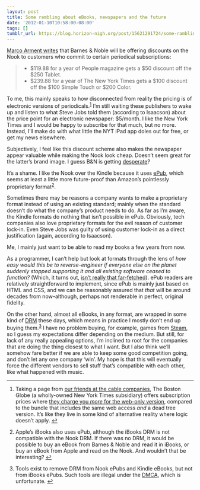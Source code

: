 ```yaml
---
layout: post
title: Some rambling about eBooks, newspapers and the future
date: '2012-01-10T10:58:00-08:00'
tags: []
tumblr_url: https://blog.horizon-nigh.org/post/15621291724/some-rambling-about-ebooks-newspapers-and-the
---
```

[Marco Arment writes](http://www.marco.org/2012/01/09/free-nook-with-nyt-subscription) that Barnes & Noble will be offering discounts on the Nook to customers who commit to certain periodical subscriptions:

> - $119.88 for a year of People magazine gets a $50 discount off the $250 Tablet.
> - $239.88 for a year of The New York Times gets a $100 discount off the $100 Simple Touch or $200 Color.

To me, this mainly speaks to how disconnected from reality the pricing is of electronic versions of periodicals.<sup id="fnref:1"><a href="#fn:1" class="footnote-ref" role="doc-noteref">1</a></sup> I’m still waiting these publishers to wake up and listen to what Steve Jobs told them (according to Isaacson) about the price point for an electronic newspaper: $5/month. I like the New York Times and I would be happy to subscribe for that much, but no more. Instead, I’ll make do with what little the NYT iPad app doles out for free, or get my news elsewhere.

Subjectively, I feel like this discount scheme also makes the newspaper appear valuable while making the Nook look cheap. Doesn’t seem great for the latter’s brand image. I guess B&N is getting [desperate](http://dealbook.nytimes.com/2012/01/05/barnes-noble-considers-spinning-off-its-nook-unit/)?

It’s a shame. I like the Nook over the Kindle because it uses [ePub](http://en.wikipedia.org/wiki/EPUB), which seems at least a little more future-proof than Amazon’s pointlessly proprietary format<sup id="fnref:2"><a href="#fn:2" class="footnote-ref" role="doc-noteref">2</a></sup>.

Sometimes there may be reasons a company wants to make a proprietary format instead of using an existing standard; mainly when the standard doesn’t do what the company’s product needs to do. As far as I’m aware, the Kindle formats do nothing that isn’t possible in ePub. Obviously, tech companies also love proprietary formats for the evil reason of customer lock-in. Even Steve Jobs was guilty of using customer lock-in as a direct justification (again, according to Isaacson).

Me, I mainly just want to be able to read my books a few years from now.

As a programmer, I can’t help but look at formats through the lens of _how easy would this be to reverse-engineer if everyone else on the planet suddenly stopped supporting it and all existing software ceased to function?_ (Which, it turns out, [isn’t really that far-fetched](http://web.archive.org/web/20110718034520/http://diveintomark.org/archives/2006/06/16/juggling-oranges)). ePub readers are relatively straightforward to implement, since ePub is mainly just based on HTML and CSS, and we can be reasonably assured that _that_ will be around decades from now–although, perhaps not renderable in perfect, original fidelity.

On the other hand, almost all eBooks, in any format, are wrapped in some kind of [DRM](http://en.wikipedia.org/wiki/Digital_rights_management) these days, which means in practice I mostly don’t end up buying them.<sup id="fnref:3"><a href="#fn:3" class="footnote-ref" role="doc-noteref">3</a></sup> I have no problem buying, for example, games from [Steam](http://www.steampowered.com), so I guess my expectations differ depending on the medium. But still, for lack of any really appealing options, I’m inclined to root for the companies that are doing the thing closest to what I want. But I also think we’ll somehow fare better if we are able to keep some good competition going, and don’t let any one company ‘win’. My hope is that this will eventually force the different vendors to sell stuff that’s compatible with each other, like what happened with music.

* * *

1. Taking a page from [our friends at the cable companies](http://rentzsch.tumblr.com/post/8793427107/cable-subscriber-inflation), The Boston Globe (a wholly-owned New York Times subsidiary) offers subscription prices where [they charge you _more_ for the web-only version](http://www.webcitation.org/query?url=http%3A%2F%2Fdigitalaccess.bostonglobe.com%2Fda%2F2%2F1%3Feglobe_rc%3DWW111925%26globe_rc%3DWW111926&date=2012-01-10), compared to the bundle that includes the same web access _and_ a dead tree version. It’s like they live in some kind of alternative reality where logic doesn’t apply.&nbsp;[↩︎](#fnref:1)

2. Apple’s iBooks also uses ePub, although the iBooks DRM is not compatible with the Nook DRM. If there was no DRM, it would be possible to buy an eBook from Barnes & Noble and read it in iBooks, or buy an eBook from Apple and read on the Nook. And wouldn’t that be interesting?&nbsp;[↩︎](#fnref:2)

3. Tools exist to remove DRM from Nook ePubs and Kindle eBooks, but not from iBooks ePubs. Such tools are illegal under the [DMCA](http://en.wikipedia.org/wiki/DMCA), which is unfortunate.&nbsp;[↩︎](#fnref:3)

